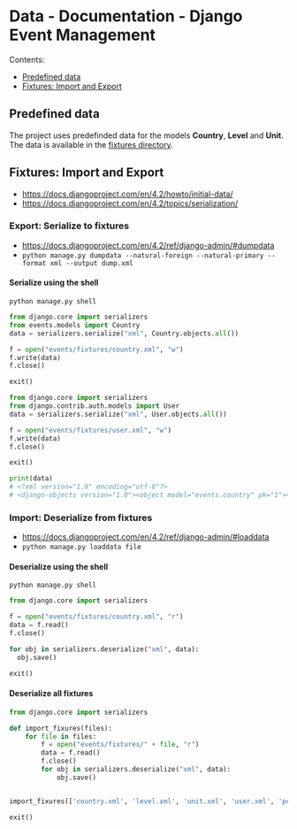 # Data - Documentation - Django Event Management

Contents:

- [Predefined data](#predefined-data)
- [Fixtures: Import and Export](#fixtures-import-and-export)

## Predefined data

The project uses predefinded data for the models **Country**, **Level** and **Unit**.  
The data is available in the [fixtures directory](../events/fixtures).

## Fixtures: Import and Export

- <https://docs.djangoproject.com/en/4.2/howto/initial-data/>
- <https://docs.djangoproject.com/en/4.2/topics/serialization/>

### Export: Serialize to fixtures

- <https://docs.djangoproject.com/en/4.2/ref/django-admin/#dumpdata>
- `python manage.py dumpdata --natural-foreign --natural-primary --format xml --output dump.xml`

#### Serialize using the shell

```shell
python manage.py shell
```

```python
from django.core import serializers
from events.models import Country
data = serializers.serialize("xml", Country.objects.all())

f = open("events/fixtures/country.xml", "w") 
f.write(data)
f.close()

exit()
```

```python
from django.core import serializers
from django.contrib.auth.models import User
data = serializers.serialize("xml", User.objects.all())

f = open("events/fixtures/user.xml", "w") 
f.write(data)
f.close()

exit()
```

```python
print(data)
# <?xml version="1.0" encoding="utf-8"?>
# <django-objects version="1.0"><object model="events.country" pk="1"><field name="title" type="CharField">Germany</field></object></django-objects>
```

### Import: Deserialize from fixtures

- <https://docs.djangoproject.com/en/4.2/ref/django-admin/#loaddata>
- `python manage.py loaddata file`

#### Deserialize using the shell

```shell
python manage.py shell
```

```python
from django.core import serializers

f = open("events/fixtures/country.xml", "r")
data = f.read()
f.close()

for obj in serializers.deserialize("xml", data):
  obj.save()

exit()
```

#### Deserialize all fixtures

```python
from django.core import serializers

def import_fixures(files):
    for file in files:
        f = open("events/fixtures/" + file, "r")
        data = f.read()
        f.close()
        for obj in serializers.deserialize("xml", data):
            obj.save()


import_fixures(['country.xml', 'level.xml', 'unit.xml', 'user.xml', 'person.xml', 'event.xml', 'registration.xml'])

exit()
```
